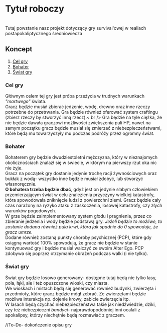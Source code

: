 <h1> Tytuł roboczy </h1> <br />
Tutaj powstanie nasz projekt dotyczący gry survival'owej w realiach postapokaliptycznego średniowiecza<br />

<h2>Koncept</h2>
<ol>
  <li><a href="#Cel">Cel gry</a></li>
  <li><a href="#Bohater">Bohater</a></li>
  <li><a href="#Swiat">Świat gry</a></li>
</ol>

<h3><a name="Cel">Cel gry</a></h3>

Głównym celem tej gry jest próba przeżycia w trudnych warunkach <i>"martwego"</i> świata.<br />
Gracz będzie musiał zbierać jedzenie, wodę, drewno oraz inne rzeczy potrzebne do przetrwania. Gra będzie również oferować system craftingu (zbierz rzeczy by stworzyć inną rzecz).< br />
Gra będzie na tyle ciężka, że nie będzie dawała graczowi możliwości zwiększenia puli HP, nawet na samym początku gracz będzie musiał się zmierzać z niebezpieczeństwami, które będą mu towarzyszyły mu podczas podróży przez ogromny świat.

<h3><a name="Bohater">Bohater</a></h3>

Bohaterem gry będzie dwudziestoletni mężczyzna, który w nieznajomych okolicznościach znalazł się w świecie, w którym na pierwszy rzut oka nic nie żyje.<br />
Gracz na początek gry dostanie jedynie trochę racji żywnościowych oraz bukłak z wodą- wszystko inne będzie musiał zdobyć, lub stworzyć własnoręcznie. <br />
<b>O bohatera trzeba będzie dbać</b>, gdyż jest on jedynie słabym człowiekiem przemierzającym świat w celu znalezienia przyczyny wielkiej katastrofy, która spowodowała zniknięcie ludzi z powierzchni ziemi. Gracz będzie cały czas narażony na ryzyko ataku z zaskoczenia, losowej katastrofy, czy złych warunków pogodowych.<br />
W grze będzie zaimplementowany system głodu i pragnienia, przez co zbieranie jedzenia i wody będzie podstawą gry. <i>Jeżeli będzie to możliwe, to zostanie dodana również pula krwi, która jak spadnie do 0 spowoduje, że gracz umrze.</i><br />
Dodane również zostaną punkty choroby psychicznej (PCP), które gdy osiągną wartość 100% spowodują, że gracz nie będzie w stanie kontynuować gry i będzie musiał walczyć ze swoim Alter Ego. PCP zdobywa się poprzez otrzymanie obrażeń podczas walki (i nie tylko).

<h3><a name="Swiat">Świat gry</a></h3>

Świat gry będzie losowo generowany- dostępne tutaj będą nie tylko lasy, pola, łąki, ale i też opuszczone wioski, czy miasta.<br />
We wioskach i mistach będą się generować również budynki, zwierzęta i przedmioty, które gracz będzie mógł zebrać. Ze zwierzętami będzie możliwa interakcja np. dojenie krowy, zabicie zwierzęcia itp.<br />
W lasach będą czychać niebezpieczeństwa takie jak niedźwiedzie, dziki, czy też niebezpieczni <i> bandyci</i>- najprawdopodobniej inni ocalali z apokalipsy, którzy niechętnie będą rozmawiać z graczem.

//To-Do- dokończenie opisu gry
